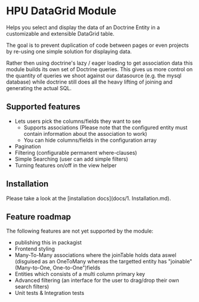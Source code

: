 # HPU DataGrid Module
Helps you select and display the data of an Doctrine Entity in a customizable and extensible DataGrid table.

The goal is to prevent duplication of code between pages or even projects by re-using one simple solution for displaying data.

Rather then using doctrine's lazy / eager loading to get association data this module builds its own set of Doctrine queries.
This gives us more control on the quantity of queries we shoot against our datasource (e.g. the mysql database) while doctrine still does all the heavy lifting of joining and generating the actual SQL.

## Supported features
- Lets users pick the columns/fields they want to see
    - Supports associations (Please note that the configured entity must contain information about the association to work)
    - You can hide columns/fields in the configuration array
- Pagination
- Filtering (configurable permanent where-clauses)
- Simple Searching (user can add simple filters)
- Turning features on/off in the view helper

## Installation
Please take a look at the [installation docs](docs/1. Installation.md).

## Feature roadmap
The following features are not yet supported by the module:

- publishing this in packagist
- Frontend styling
- Many-To-Many associations where the joinTable holds data aswel (disguised as an OneToMany whereas the targetted entity has "joinable" (Many-to-One, One-to-One")fields
- Entities which consists of a multi column primary key
- Advanced filtering (an interface for the user to drag/drop their own search filters)
- Unit tests & Integration tests